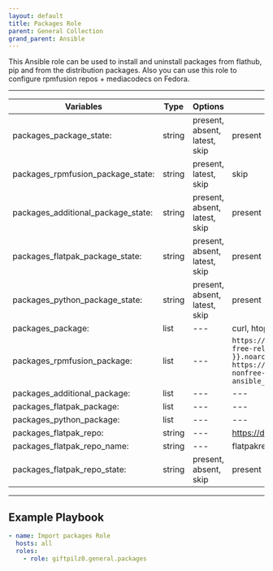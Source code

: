 ```yaml
---
layout: default
title: Packages Role
parent: General Collection
grand_parent: Ansible
---
```


This Ansible role can be used to install and uninstall packages from flathub, pip and from the distribution packages. Also you can use this role to configure rpmfusion repos + mediacodecs on Fedora.

______________________________________________________________________

| Variables                          | Type   | Options                       | Defaults                                                                                                                                                                                                                                        |
| ---------------------------------- | ------ | ----------------------------- | ----------------------------------------------------------------------------------------------------------------------------------------------------------------------------------------------------------------------------------------------- |
| packages_package_state:            | string | present, absent, latest, skip | present                                                                                                                                                                                                                                         |
| packages_rpmfusion_package_state:  | string | present, latest, skip         | skip                                                                                                                                                                                                                                            |
| packages_additional_package_state: | string | present, absent, latest, skip | present                                                                                                                                                                                                                                         |
| packages_flatpak_package_state:    | string | present, absent, latest, skip | present                                                                                                                                                                                                                                         |
| packages_python_package_state:     | string | present, absent, latest, skip | present                                                                                                                                                                                                                                         |
| packages_package:                  | list   | ---                           | curl, htop, mkpasswd, python3-pip, rsync, vim, zstd                                                                                                                                                                                             |
| packages_rpmfusion_package:        | list   | ---                           | `https://mirrors.rpmfusion.org/free/fedora/rpmfusion-free-release-{{ ansible_distribution_major_version }}.noarch.rpm, https://mirrors.rpmfusion.org/free/fedora/rpmfusion-nonfree-release-{{ ansible_distribution_major_version }}.noarch.rpm` |
| packages_additional_package:       | list   | ---                           | ---                                                                                                                                                                                                                                             |
| packages_flatpak_package:          | list   | ---                           | ---                                                                                                                                                                                                                                             |
| packages_python_package:           | list   | ---                           | ---                                                                                                                                                                                                                                             |
| packages_flatpak_repo:             | string | ---                           | https://dl.flathub.org/repo/flathub.flatpakrepo                                                                                                                                                                                                 |
| packages_flatpak_repo_name:        | string | ---                           | flatpakrepo                                                                                                                                                                                                                                     |
| packages_flatpak_repo_state:       | string | present, absent, skip         | present                                                                                                                                                                                                                                         |

______________________________________________________________________

## Example Playbook

```yaml
- name: Import packages Role
  hosts: all
  roles:
    - role: giftpilz0.general.packages
```
